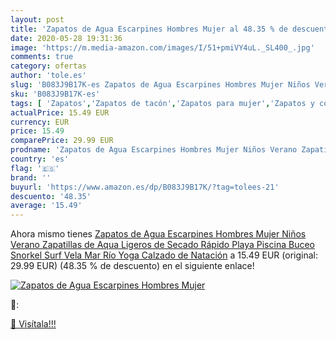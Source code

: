 ```yaml
---
layout: post
title: 'Zapatos de Agua Escarpines Hombres Mujer al 48.35 % de descuento'
date: 2020-05-28 19:31:36
image: 'https://m.media-amazon.com/images/I/51+pmiVY4uL._SL400_.jpg'
comments: true
category: ofertas
author: 'tole.es'
slug: 'B083J9B17K-es Zapatos de Agua Escarpines Hombres Mujer Niños Verano...'
sku: 'B083J9B17K-es'
tags: [ 'Zapatos','Zapatos de tacón','Zapatos para mujer','Zapatos y complementos','zapatos', ]
actualPrice: 15.49 EUR
currency: EUR
price: 15.49
comparePrice: 29.99 EUR
prodname: 'Zapatos de Agua Escarpines Hombres Mujer Niños Verano Zapatillas de Aqua Ligeros de Secado Rápido Playa Piscina Buceo Snorkel Surf Vela Mar Río Yoga Calzado de Natación'
country: 'es'
flag: '🇪🇸'
brand: ''
buyurl: 'https://www.amazon.es/dp/B083J9B17K/?tag=tolees-21'
descuento: '48.35'
average: '15.49'
---
```


Ahora mismo tienes [Zapatos de Agua Escarpines Hombres Mujer Niños Verano Zapatillas de Aqua Ligeros de Secado Rápido Playa Piscina Buceo Snorkel Surf Vela Mar Río Yoga Calzado de Natación](https://www.amazon.es/dp/B083J9B17K/?tag=tolees-21) a 15.49 EUR (original: 29.99 EUR) (48.35 %  de descuento) en el siguiente enlace!

[![Zapatos de Agua Escarpines Hombres Mujer](https://m.media-amazon.com/images/I/51+pmiVY4uL._SL400_.jpg)](https://www.amazon.es/dp/B083J9B17K/?tag=tolees-21)

🔎:


[🛒 Visítala!!!](https://www.amazon.es/dp/B083J9B17K/?tag=tolees-21)
